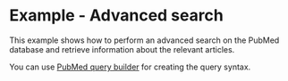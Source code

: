 # Example - Advanced search
This example shows how to perform an advanced search on the PubMed database and retrieve information about the relevant articles.

You can use [PubMed query builder](https://www.ncbi.nlm.nih.gov/pubmed/advanced) for creating the query syntax.

